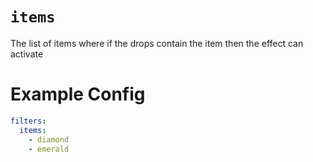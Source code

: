 # `items`

The list of items where if the drops contain the item then the effect can activate

# Example Config
```yaml
filters:
  items: 
    - diamond
    - emerald
```
